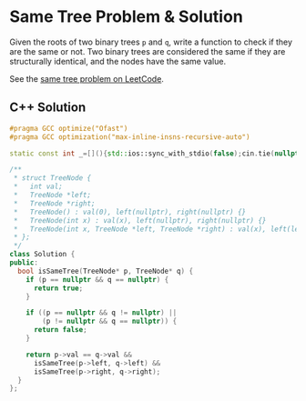 # Same Tree Problem & Solution

Given the roots of two binary trees `p` and `q`, write a function to check if they are the same or not.
Two binary trees are considered the same if they are structurally identical, and the nodes have the same value.

See the [same tree problem on LeetCode](https://leetcode.com/problems/same-tree).

## C++ Solution

```cpp
#pragma GCC optimize("Ofast")
#pragma GCC optimization("max-inline-insns-recursive-auto")

static const int _=[](){std::ios::sync_with_stdio(false);cin.tie(nullptr);cout.tie(nullptr);return 0;}();

/**
 * struct TreeNode {
 *   int val;
 *   TreeNode *left;
 *   TreeNode *right;
 *   TreeNode() : val(0), left(nullptr), right(nullptr) {}
 *   TreeNode(int x) : val(x), left(nullptr), right(nullptr) {}
 *   TreeNode(int x, TreeNode *left, TreeNode *right) : val(x), left(left), right(right) {}
 * };
 */
class Solution {
public:
  bool isSameTree(TreeNode* p, TreeNode* q) {
    if (p == nullptr && q == nullptr) {
      return true;
    }

    if ((p == nullptr && q != nullptr) ||
        (p != nullptr && q == nullptr)) {
      return false;
    }

    return p->val == q->val &&
      isSameTree(p->left, q->left) &&
      isSameTree(p->right, q->right);
  }
};
```
